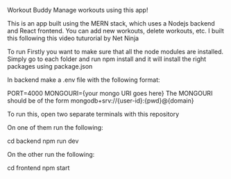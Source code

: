 Workout Buddy
Manage workouts using this app!

This is an app built using the MERN stack, which uses a Nodejs backend and React frontend. You can add new workouts, delete workouts, etc.
I built this following this video tuturorial by Net Ninja

To run
Firstly you want to make sure that all the node modules are installed.
Simply go to each folder and run npm install and it will install the right packages using package.json

In backend make a .env file with the following format:

PORT=4000
MONGOURI={your mongo URI goes here}
The MONGOURI should be of the form mongodb+srv://{user-id}:{pwd}@{domain}

To run this, open two separate terminals with this repository

On one of them run the following:

cd backend
npm run dev

On the other run the following:

cd frontend
npm start

